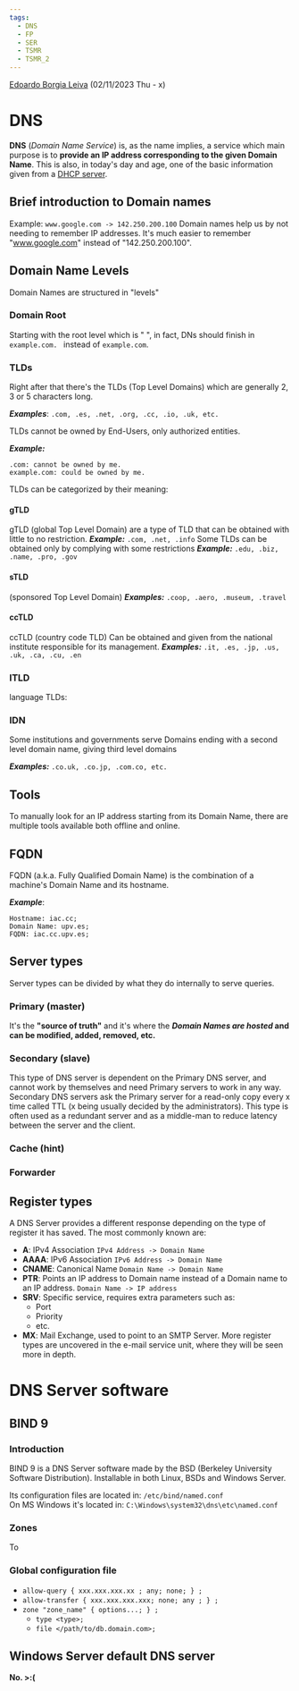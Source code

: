 ```yaml
---
tags:
  - DNS
  - FP
  - SER
  - TSMR
  - TSMR_2
---
```


[Edoardo Borgia Leiva](https://edoardo-b-leiva.github.io) (02/11/2023 Thu - x)
# DNS
**DNS** (_Domain Name Service_) is, as the name implies, a service which main purpose is to **provide an IP address corresponding to the given Domain Name**.
This is also, in today's day and age, one of the basic information given from a [DHCP server](../DHCP/DHCP.md).
## Brief introduction to Domain names
Example:
`www.google.com -> 142.250.200.100`
Domain names help us by not needing to remember IP addresses.
It's much easier to remember "www.google.com" instead of "142.250.200.100".
## Domain Name Levels
Domain Names are structured in "levels"
### Domain Root
Starting with the root level which is " ", in fact, DNs should finish in `example.com. ` instead of `example.com`.
### TLDs
Right after that there's the TLDs (Top Level Domains) which are generally 2, 3 or 5 characters long.

**_Examples_**: `.com, .es, .net, .org, .cc, .io, .uk, etc.`

TLDs cannot be owned by End-Users, only authorized entities.

**_Example:_**
```
.com: cannot be owned by me.
example.com: could be owned by me.
```
TLDs can be categorized by their meaning:
#### **gTLD**
gTLD (global Top Level Domain) are a type of TLD that can be obtained with little to no restriction.
***Example:*** `.com, .net, .info`
Some TLDs can be obtained only by complying with some restrictions
***Example:*** `.edu, .biz, .name, .pro, .gov`
#### **sTLD**
(sponsored Top Level Domain)
***Examples:*** `.coop, .aero, .museum, .travel`
#### **ccTLD**
ccTLD (country code TLD)
Can be obtained and given from the national institute responsible for its management.
***Examples:*** `.it, .es, .jp, .us, .uk, .ca, .cu, .en`
### **lTLD**
language TLDs: 
### **IDN**
Some institutions and governments serve Domains ending with a second level domain name, giving third level domains

**_Examples:_**
`.co.uk, .co.jp, .com.co, etc.`
## Tools
To manually look for an IP address starting from its Domain Name, there are multiple tools available both offline and online.
## FQDN
FQDN (a.k.a. Fully Qualified Domain Name) is the combination of a machine's Domain Name and its hostname.

**_Example_**: 
```
Hostname: iac.cc;
Domain Name: upv.es;
FQDN: iac.cc.upv.es;
```
## Server types
Server types can be divided by what they do internally to serve queries.
### Primary (master)
It's the **"source of truth"** and it's where the **_Domain Names are hosted_ and can be modified, added, removed, etc.**
### Secondary (slave)
This type of DNS server is dependent on the Primary DNS server, and cannot work by themselves and need Primary servers to work in any way.
Secondary DNS servers ask the Primary server for a read-only copy every x time called TTL (x being usually decided by the administrators).
This type is often used as a redundant server and as a middle-man to reduce latency between the server and the client.
### Cache (hint)
### Forwarder
## Register types
A DNS Server provides a different response depending on the type of register it has saved.
The most commonly known are:
- **A**: IPv4 Association `IPv4 Address -> Domain Name`
- **AAAA**: IPv6 Association `IPv6 Address -> Domain Name`
- **CNAME**: Canonical Name `Domain Name -> Domain Name`
- **PTR**: Points an IP address to Domain name instead of a Domain name to an IP address. `Domain Name -> IP address`
- **SRV**: Specific service, requires extra parameters such as:
  - Port
  - Priority
  - etc.
- **MX**: Mail Exchange, used to point to an SMTP Server.
More register types are uncovered in the e-mail service unit, where they will be seen more in depth.
# DNS Server software
## BIND 9
### Introduction
BIND 9 is a DNS Server software made by the BSD (Berkeley University Software Distribution).
Installable in both Linux, BSDs and Windows Server.

Its configuration files are located in: `/etc/bind/named.conf`  
On MS Windows it's located in: `C:\Windows\system32\dns\etc\named.conf`

### Zones
To 

### Global configuration file
- `allow-query { xxx.xxx.xxx.xx ; any; none; } ;` 
- `allow-transfer { xxx.xxx.xxx.xxx; none; any ; } ;`
- `zone "zone_name" { options...; } ;`
  - `type <type>;`
  - `file </path/to/db.domain.com>;`
## Windows Server default DNS server
**No. >:(**